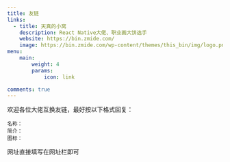 ```yaml
---
title: 友链
links:
  - title: 天真的小窝
    description: React Native大佬、职业画大饼选手
    website: https://bin.zmide.com/
    image: https://bin.zmide.com/wp-content/themes/this_bin/img/logo.png
menu:
    main:
        weight: 4
        params:
            icon: link

comments: true
---
```

欢迎各位大佬互换友链，最好按以下格式回复：
```
名称：
简介：
图标：
```
网址直接填写在网址栏即可